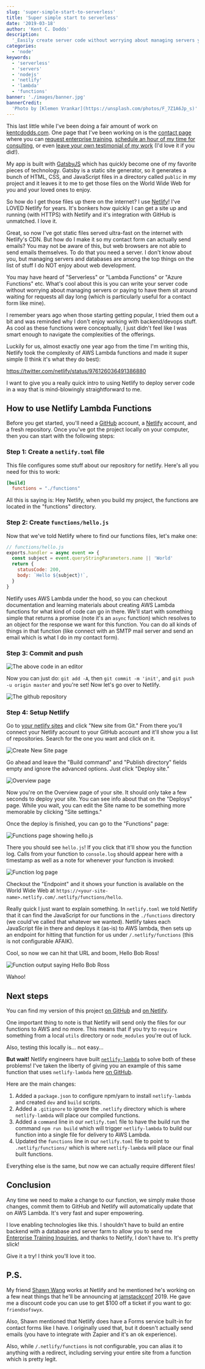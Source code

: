 ```yaml
---
slug: 'super-simple-start-to-serverless'
title: 'Super simple start to serverless'
date: '2019-03-18'
author: 'Kent C. Dodds'
description:
  '_Easily create server code without worrying about managing servers yourself_'
categories:
  - 'node'
keywords:
  - 'serverless'
  - 'servers'
  - 'nodejs'
  - 'netlify'
  - 'lambda'
  - 'functions'
banner: './images/banner.jpg'
bannerCredit:
  'Photo by [Klemen Vrankar](https://unsplash.com/photos/F_7Z1A6Jp_s)'
---
```


This last little while I've been doing a fair amount of work on
[kentcdodds.com](https://kentcdodds.com). One page that I've been working on is
the [contact page](https://kentcdodds.com/contact) where you can
[request enterprise training](https://kcd.im/request-a-workshop),
[schedule an hour of my time for consulting](https://kcd.im/consulting), or even
[leave your own testimonial of my work](https://kcd.im/testimonial) (I'd love it
if you did!).

My app is built with [GatsbyJS](https://www.gatsbyjs.org/) which has quickly
become one of my favorite pieces of technology. Gatsby is a static site
generator, so it generates a bunch of HTML, CSS, and JavaScript files in a
directory called `public` in my project and it leaves it to me to get those
files on the World Wide Web for you and your loved ones to enjoy.

So how do I get those files up there on the internet? I use
[Netlify](https://www.netlify.com/)! I've LOVED Netlify for years. It's bonkers
how quickly I can get a site up and running (with HTTPS) with Netlify and it's
integration with GitHub is unmatched. I love it.

Great, so now I've got static files served ultra-fast on the internet with
Netlify's CDN. But how do I make it so my contact form can actually send emails?
You may not be aware of this, but web browsers are not able to send emails
themselves. To do that you need a server. I don't know about you, but managing
servers and databases are among the top things on the list of stuff I do NOT
enjoy about web development.

You may have heard of "Serverless" or "Lambda Functions" or "Azure Functions"
etc. What's cool about this is you can write your server code without worrying
about managing servers or paying to have them sit around waiting for requests
all day long (which is particularly useful for a contact form like mine).

I remember years ago when those starting getting popular, I tried them out a bit
and was reminded why I don't enjoy working with backend/devops stuff. As cool as
these functions were conceptually, I just didn't feel like I was smart enough to
navigate the complexities of the offerings.

Luckily for us, almost exactly one year ago from the time I'm writing this,
Netlify took the complexity of AWS Lambda functions and made it super simple (I
think it's what they do best):

https://twitter.com/netlify/status/976126036491386880

I want to give you a really quick intro to using Netlify to deploy server code
in a way that is mind-blowingly straightforward to me.

## How to use Netlify Lambda Functions

Before you get started, you'll need a [GitHub](https://github.com) account, a
[Netlify](https://netlify.com) account, and a fresh repository. Once you've got
the project locally on your computer, then you can start with the following
steps:

### Step 1: Create a `netlify.toml` file

This file configures some stuff about our repository for netlify. Here's all you
need for this to work:

```toml
[build]
  functions = "./functions"
```

All this is saying is: Hey Netlify, when you build my project, the functions are
located in the "functions" directory.

### Step 2: Create `functions/hello.js`

Now that we've told Netlify where to find our functions files, let's make one:

```javascript
// functions/hello.js
exports.handler = async event => {
  const subject = event.queryStringParameters.name || 'World'
  return {
    statusCode: 200,
    body: `Hello ${subject}!`,
  }
}
```

Netlify uses AWS Lambda under the hood, so you can checkout documentation and
learning materials about creating AWS Lambda functions for what kind of code can
go in there. We'll start with something simple that returns a promise (note it's
an `async` function) which resolves to an object for the response we want for
this function. You can do all kinds of things in that function (like connect
with an SMTP mail server and send an email which is what I do in my contact
form).

### Step 3: Commit and push

![The above code in an editor](./images/code.png)

Now you can just do: `git add -A`, then `git commit -m 'init'`, and
`git push -u origin master` and you're set! Now let's go over to Netlify.

![The github repository](./images/repo.png)

### Step 4: Setup Netlify

Go to [your netlify sites](https://app.netlify.com/) and click "New site from
Git." From there you'll connect your Netlify account to your GitHub account and
it'll show you a list of repositories. Search for the one you want and click on
it.

![Create New Site page](./images/create-new-site.png)

Go ahead and leave the "Build command" and "Publish directory" fields empty and
ignore the advanced options. Just click "Deploy site."

![Overview page](./images/overview.png)

Now you're on the Overview page of your site. It should only take a few seconds
to deploy your site. You can see info about that on the "Deploys" page. While
you wait, you can edit the Site name to be something more memorable by clicking
"Site settings."

Once the deploy is finished, you can go to the "Functions" page:

![Functions page showing hello.js](./images/functions.png)

There you should see `hello.js`! If you click that it'll show you the function
log. Calls from your function to `console.log` should appear here with a
timestamp as well as a note for whenever your function is invoked:

![Function log page](./images/function-log.png)

Checkout the "Endpoint" and it shows your function is available on the World
Wide Web at `https://<your-site-name>.netlify.com/.netlify/functions/hello`.

Really quick I just want to explain something. In `netlify.toml` we told Netlify
that it can find the JavaScript for our functions in the `./functions` directory
(we could've called that whatever we wanted). Netlify takes each JavaScript file
in there and deploys it (as-is) to AWS lambda, then sets up an endpoint for
hitting that function for us under `/.netlify/functions` (this is not
configurable AFAIK).

Cool, so now we can hit that URL and boom, Hello Bob Ross!

![Function output saying Hello Bob Ross](./images/function-output.png)

Wahoo!

## Next steps

You can find my version of this project
[on GitHub](https://github.com/kentcdodds/super-simple-netlify-function-example)
and
[on Netlify](https://simple-fn-example.netlify.com/.netlify/functions/hello).

One important thing to note is that Netlify will send only the files for our
functions to AWS and no more. This means that if you try to `require` something
from a local `utils` directory or `node_modules` you're out of luck.

Also, testing this locally is... not easy...

**But wait!** Netlify engineers have built
[`netlify-lambda`](https://www.npmjs.com/package/netlify-lambda) to solve both
of these problems! I've taken the liberty of giving you an example of this same
function that uses `netlify-lambda` here
[on GitHub](https://github.com/kentcdodds/netlify-function-example).

Here are the main changes:

1. Added a `package.json` to configure npm/yarn to install `netlify-lambda` and
   created `dev` and `build` scripts.
2. Added a `.gitignore` to ignore the `.netlify` directory which is where
   `netlify-lambda` will place our compiled functions.
3. Added a `command` line in our `netlify.toml` file to have the build run the
   command `npm run build` which will trigger `netlify-lambda` to build our
   function into a single file for delivery to AWS Lambda.
4. Updated the `functions` line in our `netlify.toml` file to point to
   `.netlify/functions/` which is where `netlify-lambda` will place our final
   built functions.

Everything else is the same, but now we can actually require different files!

## Conclusion

Any time we need to make a change to our function, we simply make those changes,
commit them to GitHub and Netlify will automatically update that on AWS Lambda.
It's very fast and super empowering.

I love enabling technologies like this. I shouldn't have to build an entire
backend with a database and server farm to allow you to send me
[Enterprise Training Inquiries](https://kcd.im/request-a-workshop), and thanks
to Netlify, I don't have to. It's pretty slick!

Give it a try! I think you'll love it too.

## P.S.

My friend [Shawn Wang](https://twitter.com/swyx) works at Netlify and he
mentioned he's working on a few neat things that he'll be announcing at
[jamstackconf](https://twitter.com/jamstackconf) 2019. He gave me a discount
code you can use to get $100 off a ticket if you want to go: `friendsofswyx`.

Also, Shawn mentioned that Netlify does have a Forms service built-in for
contact forms like I have. I originally used that, but it doesn't actually send
emails (you have to integrate with Zapier and it's an ok experience).

Also, while `/.netlify/functions` is not configurable, you can alias it to
anything with a redirect, including serving your entire site from a function
which is pretty legit.
